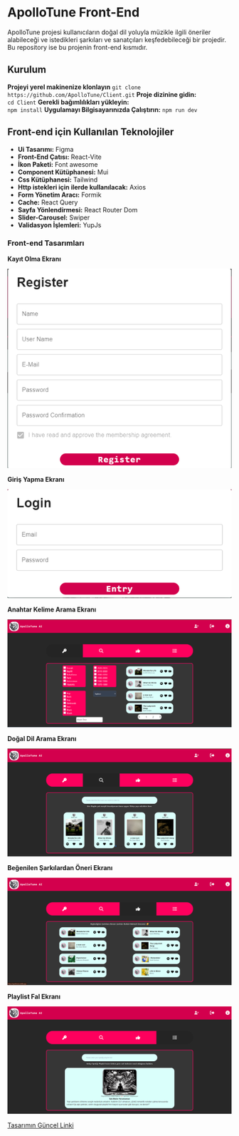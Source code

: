 # ApolloTune Front-End
ApolloTune projesi kullanıcıların doğal dil yoluyla müzikle ilgili öneriler alabileceği ve istedikleri şarkıları ve sanatçıları keşfedebileceği bir projedir. Bu repository ise bu projenin front-end kısmıdır.

## Kurulum

**Projeyi yerel makinenize klonlayın**
`
git clone https://github.com/ApolloTune/Client.git
`
**Proje dizinine gidin:**  
`
cd Client
`
**Gerekli bağımlılıkları yükleyin:**  
`
npm install
`
**Uygulamayı Bilgisayarınızda Çalıştırın:** 
`
npm run dev
`

## Front-end için Kullanılan Teknolojiler 
- **Ui Tasarımı:** Figma
- **Front-End Çatısı:** React-Vite
- **İkon Paketi:** Font awesome
- **Component Kütüphanesi:** Mui
- **Css Kütüphanesi:** Tailwind
- **Http istekleri için ilerde kullanılacak:** Axios
- **Form Yönetim Aracı:** Formik
- **Cache:** React Query
- **Sayfa Yönlendirmesi:** React Router Dom
- **Slider-Carousel:** Swiper
- **Validasyon İşlemleri:** YupJs

### Front-end Tasarımları
**Kayıt Olma Ekranı**  

![Kayıt Olma Ekranı](/Images/kayit.png)

**Giriş Yapma Ekranı**  

![Giriş Yapma Ekranı](/Images/giris.png)

**Anahtar Kelime Arama Ekranı**  

![Anahtar Kelime Arama Ekranı](/Images/anahtar.png)

**Doğal Dil Arama Ekranı**  

![Doğal Dil Arama Ekranı](/Images/dogal-dil.png)

**Beğenilen Şarkılardan Öneri Ekranı**

![Beğenilen Şarkılardan Öneri Ekranı](/Images/begeniler.png)

**Playlist Fal Ekranı**  

![Playlist Fal Ekranı](/Images/spoti-playlist.png)

[Tasarımın Güncel Linki](https://apollotune.netlify.app/)